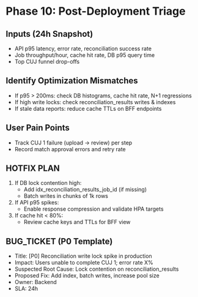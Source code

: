 # Phase 10: Post-Deployment Triage

## Inputs (24h Snapshot)
- API p95 latency, error rate, reconciliation success rate
- Job throughput/hour, cache hit rate, DB p95 query time
- Top CUJ funnel drop-offs

## Identify Optimization Mismatches
- If p95 > 200ms: check DB histograms, cache hit rate, N+1 regressions
- If high write locks: check reconciliation_results writes & indexes
- If stale data reports: reduce cache TTLs on BFF endpoints

## User Pain Points
- Track CUJ 1 failure (upload → review) per step
- Record match approval errors and retry rate

## HOTFIX PLAN
1) If DB lock contention high:
   - Add idx_reconciliation_results_job_id (if missing)
   - Batch writes in chunks of 1k rows
2) If API p95 spikes:
   - Enable response compression and validate HPA targets
3) If cache hit < 80%:
   - Review cache keys and TTLs for BFF view

## BUG_TICKET (P0 Template)
- Title: [P0] Reconciliation write lock spike in production
- Impact: Users unable to complete CUJ 1; error rate X%
- Suspected Root Cause: Lock contention on reconciliation_results
- Proposed Fix: Add index, batch writes, increase pool size
- Owner: Backend
- SLA: 24h
